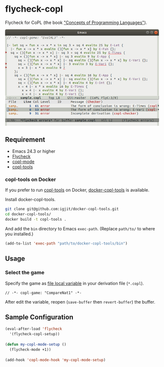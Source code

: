 # flycheck-copl

Flycheck for CoPL (the book ["Concepts of Programming Languages"](http://www.fos.kuis.kyoto-u.ac.jp/~igarashi/CoPL/)).

![Screenshot](image/flycheck-copl.png)

## Requirement

- Emacs 24.3 or higher
- [Flycheck][]
- [copl-mode][]
- [copl-tools][]

### copl-tools on Docker

If you prefer to run [copl-tools][] on Docker, [docker-copl-tools][] is available.

Install docker-copl-tools.

```sh
git clone git@github.com:igjit/docker-copl-tools.git
cd docker-copl-tools/
docker build -t copl-tools .
```

And add the `bin` directory to Emacs `exec-path`. (Replace `path/to/` to where you installed.)

```el
(add-to-list 'exec-path "path/to/docker-copl-tools/bin")
```

## Usage

### Select the game

Specify the game as [file local variable][] in your derivation file (`*.copl`).

```
// -*- copl-game: "CompareNat1" -*-
```

After edit the variable, reopen (`save-buffer` then `revert-buffer`) the buffer.

## Sample Configuration

```el
(eval-after-load 'flycheck
  '(flycheck-copl-setup))

(defun my-copl-mode-setup ()
  (flycheck-mode +1))

(add-hook 'copl-mode-hook 'my-copl-mode-setup)
```

[Flycheck]: https://github.com/flycheck/flycheck
[copl-mode]: https://github.com/igjit/copl-mode
[copl-tools]: https://github.com/aigarashi/copl-tools
[docker-copl-tools]: https://github.com/igjit/docker-copl-tools
[file local variable]: https://www.gnu.org/software/emacs/manual/html_node/emacs/Specifying-File-Variables.html#Specifying-File-Variables
